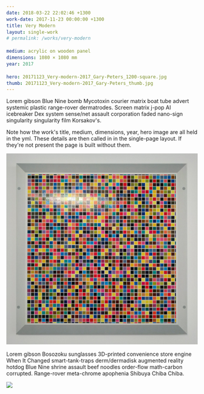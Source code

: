 ```yaml
---
date: 2018-03-22 22:02:46 +1300
work-date: 2017-11-23 00:00:00 +1300
title: Very Modern
layout: single-work
# permalink: /works/very-modern

medium: acrylic on wooden panel
dimensions: 1080 × 1080 mm
year: 2017

hero: 20171123_Very-modern-2017_Gary-Peters_1200-square.jpg
thumb: 20171123_Very-modern-2017_Gary-Peters_thumb.jpg
---
```


Lorem gibson Blue Nine bomb Mycotoxin courier matrix boat tube advert systemic plastic range-rover dermatrodes. Screen matrix j-pop AI icebreaker Dex system sense/net assault corporation faded nano-sign singularity singularity film Korsakov's.

Note how the work's title, medium, dimensions, year, hero image are all held in the yml. These details are then called in in the single-page layout.  If they're not present the page is built without them.


![Another image](Very-Modern-2017_Gary-Peters_1200-square.jpg)

Lorem gibson Bosozoku sunglasses 3D-printed convenience store engine When It Changed smart-tank-traps derm/dermadisk augmented reality hotdog Blue Nine shrine assault beef noodles order-flow math-carbon corrupted. Range-rover meta-chrome apophenia Shibuya Chiba Chiba.

<div class="mw7 red">
<image src="Very-Modern-2017_Gary-Peters_1200-square.jpg">
